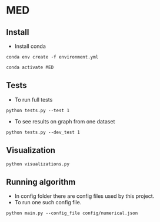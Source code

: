 # MED

## Install

* Install conda
```
conda env create -f environment.yml
```
```
conda activate MED
```

## Tests
* To run full tests
```
python tests.py --test 1
```
* To see results on graph from one dataset
```
python tests.py --dev_test 1
```
## Visualization
```
python visualizations.py
```
## Running algorithm
* In config folder there are config files used by this project.
* To run one such config file.
```
python main.py --config_file config/numerical.json
```
